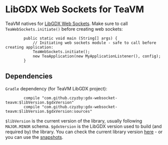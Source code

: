 # LibGDX Web Sockets for TeaVM
TeaVM natives for [LibGDX Web Sockets](../..). Make sure to call `TeaWebSockets.initiate()` before creating web sockets:
```
        public static void main (String[] args) {
            // Initiating web sockets module - safe to call before creating application:
            TeaWebSockets.initiate();
            new TeaApplication(new MyApplicationListener(), config);
        }
```

## Dependencies
`Gradle` dependency (for TeaVM LibGDX project):
```
        compile "com.github.czyzby:gdx-websocket-teavm:$libVersion.$gdxVersion"
        compile "com.github.czyzby:gdx-websocket-teavm:$libVersion.$gdxVersion:sources"
```
`$libVersion` is the current version of the library, usually following `MAJOR.MINOR` schema. `$gdxVersion` is the LibGDX version used to build (and required by) the library. You can check the current library version [here](http://search.maven.org/#search|ga|1|g%3A%22com.github.czyzby%22) - or you can use the [snapshots](https://oss.sonatype.org/content/repositories/snapshots/com/github/czyzby/).
